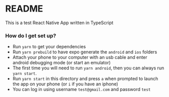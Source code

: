 # README #

This is a test React Native App written in TypeScript

### How do I get set up? ###

* Run `yarn` to get your dependencies
* Run `yarn prebuild` to have expo generate the `android` and `ios` folders
* Attach your phone to your computer with an usb cable and enter android debugging mode (or start an emulator)
* The first time you will need to run `yarn android`, then you can always run `yarn start`.
* Run `yarn start` in this directory and press `a` when prompted to launch the app on your phone (or `i` if you have an iphone)
* You can log in using username `test@gmail.com` and password `test` 
